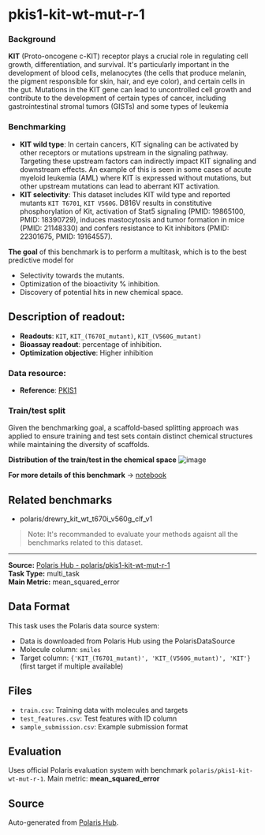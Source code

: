 # pkis1-kit-wt-mut-r-1


### Background
**KIT** (Proto-oncogene c-KIT) receptor plays a crucial role in regulating cell growth, differentiation, and survival. It's particularly important in the development of blood cells, melanocytes (the cells that produce melanin, the pigment responsible for skin, hair, and eye color), and certain cells in the gut. Mutations in the KIT gene can lead to uncontrolled cell growth and contribute to the development of certain types of cancer, including gastrointestinal stromal tumors (GISTs) and some types of leukemia

### Benchmarking

- **KIT wild type**:  In certain cancers, KIT signaling can be activated by other receptors or mutations upstream in the signaling pathway. Targeting these upstream factors can indirectly impact KIT signaling and downstream effects. An example of this is seen in some cases of acute myeloid leukemia (AML) where KIT is expressed without mutations, but other upstream mutations can lead to aberrant KIT activation.
- **KIT selectivity**: This dataset includes KIT wild type and reported mutants `KIT T6701`, `KIT V560G`. D816V results in constitutive phosphorylation of Kit, activation of Stat5 signaling (PMID: 19865100, PMID: 18390729), induces mastocytosis and tumor formation in mice (PMID: 21148330) and confers resistance to Kit inhibitors (PMID: 22301675, PMID: 19164557). 

**The goal** of this benchmark is to perform a multitask, which is to the best predictive model for 
- Selectivity towards the mutants.
- Optimization of the bioactivity % inhibition.
- Discovery of potential hits in new chemical space.


## Description of readout:
- **Readouts**: `KIT`, `KIT_(T670I_mutant)`, `KIT_(V560G_mutant)`
- **Bioassay readout**: percentage of inhibition.
- **Optimization objective**: Higher inhibition


### Data resource: 
- **Reference**: [PKIS1](https://pubmed.ncbi.nlm.nih.gov/26501955)

### Train/test split
Given the benchmarking goal, a scaffold-based splitting approach was applied to ensure training and test sets contain distinct chemical structures while maintaining the diversity of scaffolds.

**Distribution of the train/test in the chemical space**
![image](https://storage.googleapis.com/polaris-public/datasets/kinases/kit/figures/drewry_kit_wt_t670i_v560g_v1_tsne_scaffold_split.png)

**For more details of this benchmark** -> [notebook](https://github.com/polaris-hub/polaris-recipes/blob/main/03_Kinases/KIT)

## Related benchmarks
- polaris/drewry_kit_wt_t670i_v560g_clf_v1
> Note: It's recommanded to evaluate your methods agaisnt all the benchmarks related to this dataset. 


---

**Source:** [Polaris Hub - polaris/pkis1-kit-wt-mut-r-1](https://polarishub.io)  
**Task Type:** multi_task  
**Main Metric:** mean_squared_error

## Data Format

This task uses the Polaris data source system:
- Data is downloaded from Polaris Hub using the PolarisDataSource
- Molecule column: `smiles`
- Target column: `{'KIT_(T6701_mutant)', 'KIT_(V560G_mutant)', 'KIT'}` (first target if multiple available)

## Files

- `train.csv`: Training data with molecules and targets
- `test_features.csv`: Test features with ID column
- `sample_submission.csv`: Example submission format

## Evaluation

Uses official Polaris evaluation system with benchmark `polaris/pkis1-kit-wt-mut-r-1`.
Main metric: **mean_squared_error**

## Source

Auto-generated from [Polaris Hub](https://polarishub.io/).
